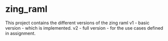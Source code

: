 # zing_raml
This project contains the different versions of the zing raml
v1 - basic version - which is implemented.
v2 - full version - for the use cases defined in assignment.